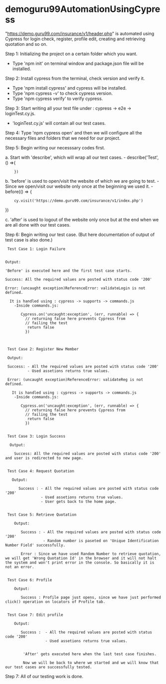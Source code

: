 # demoguru99AutomationUsingCypress
"https://demo.guru99.com/insurance/v1/header.php" is automated using Cypress for login check, register, profile edit, creating and retrieving quotation and so on.

Step 1: Initializing the project on a certain folder which you want.
  - Type 'npm init' on  terminal window and package.json file will be installed.

Step 2: Install cypress from the terminal, check version and verify it.
  - Type 'npm install cypress' and cypress will be installed.
  - Type 'npm cypress -v' to check cypress version.
  - Type 'npm cypress verify' to verify cypress.  

Step 3: Start writing all your test file under : cypress -> e2e -> loginTest.cy.js.
  - 'loginTest.cy.js' will contain all our test cases.

Step 4: Type 'npm cypress open' and then we will configure all the necessary files and folders that we need for our project.  

Step 5: Begin writing our necesssary codes first.

  a. Start with 'describe', which will wrap all our test cases.
    -
       describe('Test',() =>{  

        })

  b. 'before' is used to open/visit the website of which we are going to test.
    - Since we open/visit our website only once at the beginning we used it.
    - 
          before(() => {

        cy.visit('https://demo.guru99.com/insurance/v1/index.php')

 })


  c. 'after' is used to logout of the website only once but at the end when we are all done with our test cases.

Step 6: Begin writing our test case. (But here documentation of output of test case is also done.)

     Test Case 1: Login Failure

       
    Output:

    'Before' is executed here and the first test case starts.
    
    Success: All the required values are posted with status code '200'
    
    Error: (uncaught exception)ReferenceError: validateLogin is not defined.

      It is handled using : cypress -> supports -> commands.js
        -Inside commands.js:

           Cypress.on('uncaught:exception', (err, runnable) => {
             // returning false here prevents Cypress from
             // failing the test
              return false
             })



     Test Case 2: Register New Member

     Output:

     Success: - All the required values are posted with status code '200' 
              - Used assetions returns true values.

     Error: (uncaught exception)ReferenceError: validateReg is not defined.  

       It is handled using : cypress -> supports -> commands.js
        -Inside commands.js:

           Cypress.on('uncaught:exception', (err, runnable) => {
             // returning false here prevents Cypress from
             // failing the test
              return false
             })
       

     Test Case 3: Login Success 

      Output:

        Success: All the required values are posted with status code '200' and user is redirected to new page.


     Test Case 4: Request Quotation

       Output: 

          Success : - All the required values are posted with status code '200' 
                    - Used assetions returns true values. 
                    - User gets back to the home page.


     Test Case 5: Retrieve Quotation

        Output:

           Success : - All the required values are posted with status code '200'
                     - Random number is paseted on 'Unique Identification Number Field' successfully.

           Error : Since we have used Random Number to retrieve quotation, we will get 'Wrong Quotation Id' in the browser and it will not halt the system and won't print error in the console. So basically it is not an error.


     Test Case 6: Profile

        Output:

           Success : Profile page just opens, since we have just performed click() operation on locators of Profile tab.


     Test Case 7: Edit profile

        Output:

           Success :  - All the required values are posted with status code '200' 
                      - Used assetions returns true values. 
                            
 
            'After' gets executed here when the last test case finishes.

            Now we will be back to where we started and we will know that our test cases are successfully tested.



Step 7: All of our testing work is done.